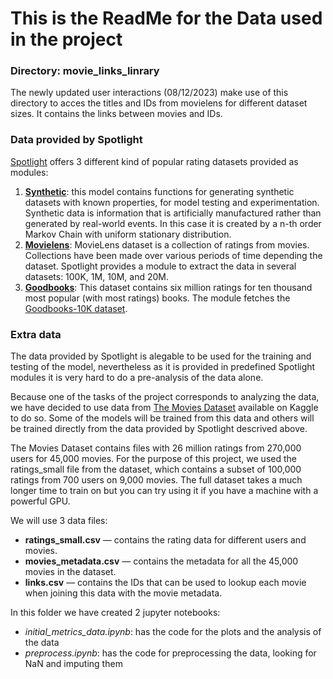 
# This is the ReadMe for the Data used in the project

### Directory: movie_links_linrary

The newly updated user interactions (08/12/2023) make use of this directory to acces the titles and IDs from movielens for different dataset sizes. 
It contains the links between movies and IDs.

### Data provided by Spotlight

[Spotlight](https://maciejkula.github.io/spotlight/index.html) offers 3 different kind of popular rating datasets provided as modules: 

1. [**Synthetic**](https://maciejkula.github.io/spotlight/datasets/synthetic.html):  this model contains functions for generating synthetic datasets with known properties, for model testing and experimentation. Synthetic data is information that is artificially manufactured rather than generated by real-world events. In this case it is created by a n-th order Markov Chain with uniform stationary distribution. 
1. [**Movielens**](https://maciejkula.github.io/spotlight/datasets/movielens.html): MovieLens dataset is a collection of ratings from movies. Collections have been made over various periods of time depending the dataset. Spotlight provides a module to extract the data in several datasets: 100K, 1M, 10M, and 20M. 
1. [**Goodbooks**](https://maciejkula.github.io/spotlight/datasets/goodbooks.html): This dataset contains six million ratings for ten thousand most popular (with most ratings) books. The module fetches the [Goodbooks-10K dataset](https://github.com/zygmuntz/goodbooks-10k). 


### Extra data

The data provided by Spotlight is alegable to be used for the training and testing of the model, nevertheless as it is provided in predefined Spotlight modules it is very hard to do a pre-analysis of the data alone.

Because one of the tasks of the project corresponds to analyzing the data, we have decided to use data from [The Movies Dataset](https://www.kaggle.com/datasets/rounakbanik/the-movies-dataset) available on Kaggle to do so. Some of the models will be trained from this data and others will be trained directly from the data provided by Spotlight descrived above.

The Movies Dataset contains files with 26 million ratings from 270,000 users for 45,000 movies. For the purpose of this project, we used the ratings_small file from the dataset, which contains a subset of 100,000 ratings from 700 users on 9,000 movies. The full dataset takes a much longer time to train on but you can try using it if you have a machine with a powerful GPU. 

We will use 3 data files:

- **ratings_small.csv** — contains the rating data for different users and movies.
- **movies_metadata.csv** — contains the metadata for all the 45,000 movies in the dataset.
- **links.csv** — contains the IDs that can be used to lookup each movie when joining this data with the movie metadata.

In this folder we have created 2 jupyter notebooks:
- *initial_metrics_data.ipynb*: has the code for the plots and the analysis of the data
- *preprocess.ipynb*: has the code for preprocessing the data, looking for NaN and imputing them
